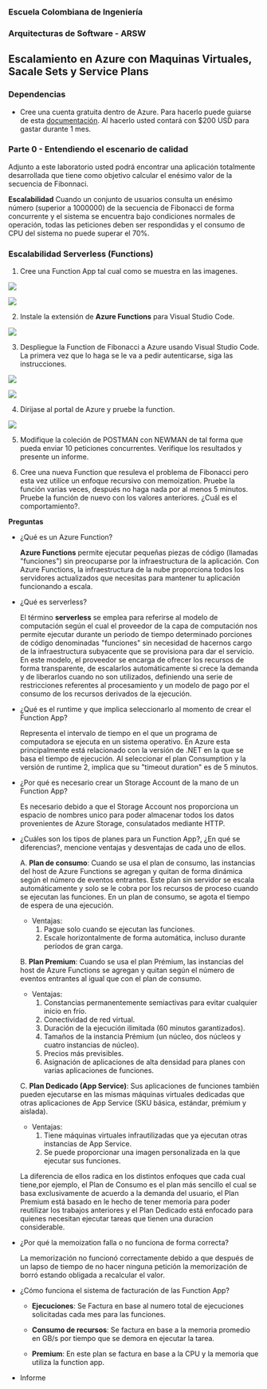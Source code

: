 ### Escuela Colombiana de Ingeniería
### Arquitecturas de Software - ARSW

## Escalamiento en Azure con Maquinas Virtuales, Sacale Sets y Service Plans

### Dependencias
* Cree una cuenta gratuita dentro de Azure. Para hacerlo puede guiarse de esta [documentación](https://azure.microsoft.com/en-us/free/search/?&ef_id=Cj0KCQiA2ITuBRDkARIsAMK9Q7MuvuTqIfK15LWfaM7bLL_QsBbC5XhJJezUbcfx-qAnfPjH568chTMaAkAsEALw_wcB:G:s&OCID=AID2000068_SEM_alOkB9ZE&MarinID=alOkB9ZE_368060503322_%2Bazure_b_c__79187603991_kwd-23159435208&lnkd=Google_Azure_Brand&dclid=CjgKEAiA2ITuBRDchty8lqPlzS4SJAC3x4k1mAxU7XNhWdOSESfffUnMNjLWcAIuikQnj3C4U8xRG_D_BwE). Al hacerlo usted contará con $200 USD para gastar durante 1 mes.

### Parte 0 - Entendiendo el escenario de calidad

Adjunto a este laboratorio usted podrá encontrar una aplicación totalmente desarrollada que tiene como objetivo calcular el enésimo valor de la secuencia de Fibonnaci.

**Escalabilidad**
Cuando un conjunto de usuarios consulta un enésimo número (superior a 1000000) de la secuencia de Fibonacci de forma concurrente y el sistema se encuentra bajo condiciones normales de operación, todas las peticiones deben ser respondidas y el consumo de CPU del sistema no puede superar el 70%.

### Escalabilidad Serverless (Functions)

1. Cree una Function App tal cual como se muestra en las  imagenes.

![](images/part3/part3-function-config.png)

![](images/part3/part3-function-configii.png)

2. Instale la extensión de **Azure Functions** para Visual Studio Code.

![](images/part3/part3-install-extension.png)

3. Despliegue la Function de Fibonacci a Azure usando Visual Studio Code. La primera vez que lo haga se le va a pedir autenticarse, siga las instrucciones.

![](images/part3/part3-deploy-function-1.png)

![](images/part3/part3-deploy-function-2.png)

4. Dirijase al portal de Azure y pruebe la function.

![](images/part3/part3-test-function.png)

5. Modifique la coleción de POSTMAN con NEWMAN de tal forma que pueda enviar 10 peticiones concurrentes. Verifique los resultados y presente un informe.

6. Cree una nueva Function que resuleva el problema de Fibonacci pero esta vez utilice un enfoque recursivo con memoization. Pruebe la función varias veces, después no haga nada por al menos 5 minutos. Pruebe la función de nuevo con los valores anteriores. ¿Cuál es el comportamiento?.

**Preguntas**

* ¿Qué es un Azure Function?

    **Azure Functions** permite ejecutar pequeñas piezas de código (llamadas "funciones") sin preocuparse por la infraestructura de la aplicación. Con Azure Functions, la infraestructura de la nube proporciona todos los servidores actualizados que necesitas para mantener tu aplicación funcionando a escala.


* ¿Qué es serverless?

    El término **serverless** se emplea para referirse al modelo de computación según el cual el proveedor de la capa de computación nos permite ejecutar durante un periodo de tiempo determinado porciones de código denominadas "funciones" sin necesidad de hacernos cargo de la infraestructura subyacente que se provisiona para dar el servicio. En este modelo, el proveedor se encarga de ofrecer los recursos de forma transparente, de escalarlos automáticamente si crece la demanda y de liberarlos cuando no son utilizados, definiendo una serie de restricciones referentes al procesamiento y un modelo de pago por el consumo de los recursos derivados de la ejecución.
    
    
* ¿Qué es el runtime y que implica seleccionarlo al momento de crear el Function App?

    Representa el intervalo de tiempo en el que un programa de computadora se ejecuta en un sistema operativo. En Azure esta principalmente está relacionado con la versión de .NET en la que se basa el tiempo de ejecución. Al seleccionar el plan Consumption y la versión de runtime 2, implica que su "timeout duration" es de 5 minutos.


* ¿Por qué es necesario crear un Storage Account de la mano de un Function App?

    Es necesario debido a que el Storage Account nos proporciona un espacio de nombres unico para poder almacenar todos los datos provenientes de Azure Storage, consulatados mediante HTTP.
    
    
* ¿Cuáles son los tipos de planes para un Function App?, ¿En qué se diferencias?, mencione ventajas y desventajas de cada uno de ellos.

    A. **Plan de consumo**: Cuando se usa el plan de consumo, las instancias del host de Azure Functions se agregan y quitan de forma dinámica según el número de eventos entrantes. Este plan sin servidor se escala automáticamente y solo se le cobra por los recursos de proceso cuando se ejecutan las funciones. En un plan de consumo, se agota el tiempo de espera de una ejecución.
     - Ventajas:
        1. Pague solo cuando se ejecutan las funciones.
        2. Escale horizontalmente de forma automática, incluso durante períodos de gran carga.
        
    B. **Plan Premium**: Cuando se usa el plan Prémium, las instancias del host de Azure Functions se agregan y quitan según el número de eventos entrantes al igual que con el plan de consumo.
    - Ventajas:
        1. Constancias permanentemente semiactivas para evitar cualquier inicio en frío.
        2. Conectividad de red virtual.
        3. Duración de la ejecución ilimitada (60 minutos garantizados).
        4. Tamaños de la instancia Prémium (un núcleo, dos núcleos y cuatro instancias de núcleo).
        5. Precios más previsibles.
        6. Asignación de aplicaciones de alta densidad para planes con varias aplicaciones de funciones.
        
    C. **Plan Dedicado (App Service)**: Sus aplicaciones de funciones también pueden ejecutarse en las mismas máquinas virtuales dedicadas que otras aplicaciones de App Service (SKU básica, estándar, prémium y aislada).
    - Ventajas:
        1. Tiene máquinas virtuales infrautilizadas que ya ejecutan otras instancias de App Service.
        2. Se puede proporcionar una imagen personalizada en la que ejecutar sus funciones.
    
     La diferencia de ellos radica en los distintos enfoques que cada cual tiene,por ejemplo, el Plan de Consumo es el plan más sencillo el cual se basa exclusivamente de acuerdo a la demanda del usuario, el Plan Premium está basado en le hecho de tener memoria para poder reutilizar los trabajos anteriores y el Plan Dedicado está enfocado para quienes necesitan ejecutar tareas que tienen una duracion considerable.
        
* ¿Por qué la memoization falla o no funciona de forma correcta?

    La memorización no funcionó correctamente debido a que después de un lapso de tiempo de no hacer ninguna petición la memorización de borró estando obligada a recalcular el valor.
    
    
* ¿Cómo funciona el sistema de facturación de las Function App?
    
    - **Ejecuciones**: Se Factura en base al numero total de ejecuciones solicitadas cada mes para las funciones.

    - **Consumo de recursos**: Se factura en base a la memoria promedio en GB/s por tiempo que se demora en ejecutar la tarea.

    - **Premium**: En este plan se factura en base a la CPU y la memoria que utiliza la function app.
* Informe
